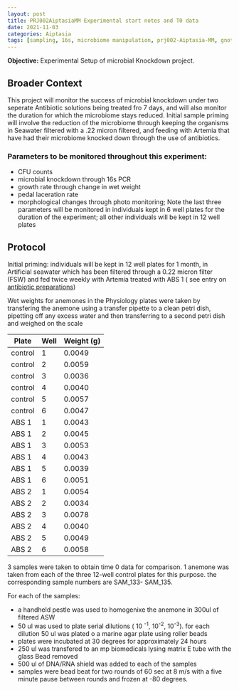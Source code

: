```yaml
---
layout: post
title: PRJ002AiptasiaMM Experimental start notes and T0 data
date: 2021-11-03
categories: Aiptasia
tags: [sampling, 16s, microbiome manipulation, prj002-Aiptasia-MM, gnotobiotic]
---
```


**Objective:** 
Experimental Setup of microbial Knockdown project. 
## Broader Context
This project will monitor the success of microbial knockdown under two seperate Antibiotic solutions being treated fro 7 days, and will also monitor the duration for which the microbiome stays reduced. Initial sample priming will involve the reduction of the microbiome through keeping the organisms in Seawater filtered with a .22 micron filtered, and feeding with Artemia that have had their microbiome knocked down through the use of antibiotics.
### Parameters to be monitored throughout this experiment:
- CFU counts
- microbial knockdown through 16s PCR
- growth rate through change in wet weight
- pedal laceration rate 
- morphological changes through photo monitoring; 
Note the last three parameters will be monitored in individuals kept in 6 well plates for the duration of the experiment; all other individuals will be kept in 12 well plates
## Protocol 
Initial priming:
individuals will be kept  in 12 well plates for 1 month, in Artificial seawater which has been filtered through a 0.22 micron filter (FSW)
and fed twice weekly with Artemia treated with  ABS 1 ( see entry on [antibiotic preparations](Sophia-MacVittie-Sogin-Lab-Notebook/_posts/2021-10-18-Antibiotic-Solution-preparation.md))


Wet weights for anemones in the Physiology plates were taken by transfering the anemone using a transfer pipette to a clean petri dish, pipetting off any excess water and then transferring to a second petri dish and weighed on the scale

Plate | Well| Weight (g)
------|-----|-----------
control | 1 | 0.0049
control | 2 | 0.0059
control | 3 | 0.0036
control | 4 | 0.0040
control | 5 | 0.0057
control | 6 | 0.0047
ABS 1 | 1 | 0.0043
ABS 1 | 2 | 0.0045
ABS 1 | 3 | 0.0053
ABS 1 | 4 | 0.0043
ABS 1 | 5 | 0.0039
ABS 1 | 6 | 0.0051
ABS 2 | 1 | 0.0054
ABS 2 | 2 | 0.0034
ABS 2 | 3 | 0.0078
ABS 2 | 4 | 0.0040
ABS 2 | 5 | 0.0049
ABS 2 | 6 | 0.0058


3 samples were taken to obtain time 0 data for comparison. 1 anemone was taken from each of the three 12-well control plates for this purpose.
the corresponding sample numbers are SAM_133- SAM_135.

For each of the samples:
- a handheld pestle was used to homogenixe the anemone in 300ul of filtered ASW
- 50 ul was used to plate serial dilutions ( 10 <sup>-1</sup>, 10<sup>-2</sup>, 10<sup>-3</sup>). for each dilution 50 ul was plated o a marine agar plate using roller beads
- plates were incubated at 30 degrees for approximately 24 hours
- 250 ul was transfered to an mp biomedicals lysing matrix E tube with the glass Bead removed
- 500 ul of DNA/RNA shield was added to each of the samples
- samples were bead beat for two rounds of 60 sec at 8 m/s with a five minute pause between rounds and frozen at -80 degrees.





